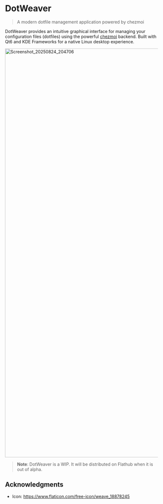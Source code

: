 # DotWeaver


> A modern dotfile management application powered by chezmoi


DotWeaver provides an intuitive graphical interface for managing your configuration files (dotfiles) using the powerful [chezmoi](https://chezmoi.io) backend. Built with Qt6 and KDE Frameworks for a native Linux desktop experience.

<img width="1839" height="1346" alt="Screenshot_20250824_204706" src="https://github.com/user-attachments/assets/18efa042-5f19-4869-ac10-f97f78e19a80" />



> **Note**: DotWeaver is a WIP. It will be distributed on Flathub when it is out of alpha.


## Acknowledgments
- Icon: https://www.flaticon.com/free-icon/weave_18878245
